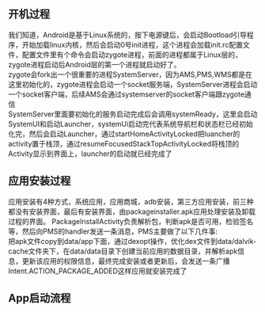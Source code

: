 ## 开机过程
我们知道，Android是基于Linux系统的，按下电源键后，会启动Bootload引导程序，开始加载linux内核，然后会启动0号init进程，这个进程会加载init.rc配置文件，配置文件里有个命令会启动zygote进程，前面的进程都属于Linux层的，zygote进程启动后Android层的第一个进程就启动好了。  
zygote会fork出一个很重要的进程SystemServer，因为AMS,PMS,WMS都是在这里初始化的，zygote进程会启动一个socket服务端，SystemServer进程会启动一个socket客户端，后续AMS会通过systemserver的socket客户端跟zygote通信  
SystemServer里面要初始化的服务启动完成后会调用systemReady，这里会启动SystemUI和启动Launcher，systemUi启动完代表系统导航栏和状态栏已经初始化完，然后会启动Launcher，通过startHomeActivityLocked把luancher的activity置于栈顶，通过resumeFocusedStackTopActivityLocked将栈顶的Activity显示到界面上，launcher的启动就已经完成了  
## 应用安装过程
应用安装有4种方式，系统应用，应用商城，adb安装，第三方应用安装，前三种都没有安装界面，最后有安装界面，由packageinstaller.apk应用处理安装及卸载过程的界面。
PackageInstallActivity负责解析包，判断apk是否可用，检验签名等，然后向PMS的handler发送一条消息，PMS主要做了以下几件事:  
把apk文件copy到data/app下面，通过dexopt操作，优化dex文件到data/dalvik-cache文件夹下，在data/data目录下创建当前应用的数据目录，并解析apk信息，更新该应用的权限信息，最终完成安装或者更新后，会发送一条广播Intent.ACTION_PACKAGE_ADDED这样应用就安装完成了
## App启动流程
  






